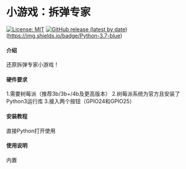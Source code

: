 # 小游戏：拆弹专家

[![License: MIT](https://img.shields.io/badge/License-MIT-blue.svg)](https://www.gnu.org/licenses/mit)
[![GitHub release (latest by date)](https://img.shields.io/github/v/release/fangcatchina/bomb-isposal)](https://github.com/FangcatChina/bomb-isposal/)
(https://img.shields.io/badge/Python-3.7-blue)
#### 介绍
还原拆弹专家小游戏！

#### 硬件要求

1.需要树莓派（推荐3b/3b+/4b及更高版本）
2.树莓派系统为官方且安装了Python3运行库
3.接入两个按钮（GPIO24和GPIO25）

#### 安装教程

直接Python打开使用

#### 使用说明

内置



